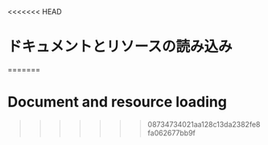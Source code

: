 
<<<<<<< HEAD
# ドキュメントとリソースの読み込み
=======
# Document and resource loading
>>>>>>> 08734734021aa128c13da2382fe8fa062677bb9f
